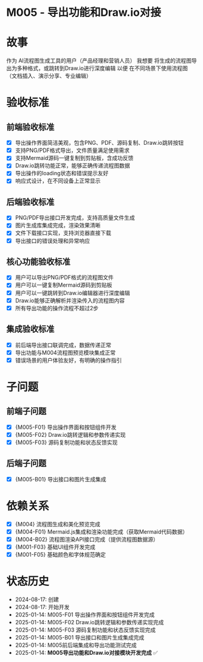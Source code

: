 # M005 - 导出功能和Draw.io对接

# 故事
作为 AI流程图生成工具的用户（产品经理和营销人员）
我想要 将生成的流程图导出为多种格式，或跳转到Draw.io进行深度编辑
以便 在不同场景下使用流程图（文档插入、演示分享、专业编辑）

# 验收标准

## 前端验收标准
- [x] 导出操作界面简洁美观，包含PNG、PDF、源码复制、Draw.io跳转按钮
- [x] 支持PNG/PDF格式导出，文件质量满足使用需求
- [x] 支持Mermaid源码一键复制到剪贴板，含成功反馈
- [x] Draw.io跳转功能正常，能够正确传递流程图数据
- [x] 导出操作的loading状态和错误提示友好
- [x] 响应式设计，在不同设备上正常显示

## 后端验收标准
- [x] PNG/PDF导出接口开发完成，支持高质量文件生成
- [x] 图片生成库集成完成，渲染效果清晰
- [x] 文件下载接口实现，支持浏览器直接下载
- [x] 导出接口的错误处理和异常响应

## 核心功能验收标准
- [x] 用户可以导出PNG/PDF格式的流程图文件
- [x] 用户可以一键复制Mermaid源码到剪贴板
- [x] 用户可以一键跳转到Draw.io编辑器进行深度编辑
- [x] Draw.io能够正确解析并渲染传入的流程图内容
- [x] 所有导出功能的操作流程不超过2步

## 集成验收标准
- [x] 前后端导出接口联调完成，数据传递正常
- [x] 导出功能与M004流程图预览模块集成正常
- [x] 错误场景的用户体验友好，有明确的操作指引

# 子问题

## 前端子问题
- [x] {M005-F01} 导出操作界面和按钮组件开发
- [x] {M005-F02} Draw.io跳转逻辑和参数传递实现
- [x] {M005-F03} 源码复制功能和状态反馈实现

## 后端子问题
- [x] {M005-B01} 导出接口和图片生成集成

# 依赖关系
- [x] {M004} 流程图生成和美化预览完成
- [x] {M004-F01} Mermaid.js集成和渲染功能完成（获取Mermaid代码数据）
- [x] {M004-B02} 流程图渲染API接口完成（提供流程图数据源）
- [x] {M001-F03} 基础UI组件开发完成
- [x] {M001-F05} 基础颜色和字体规范确定

# 状态历史
- 2024-08-17: 创建
- 2024-08-17: 开始开发
- 2025-01-14: M005-F01 导出操作界面和按钮组件开发完成
- 2025-01-14: M005-F02 Draw.io跳转逻辑和参数传递实现完成
- 2025-01-14: M005-F03 源码复制功能和状态反馈实现完成
- 2025-01-14: M005-B01 导出接口和图片生成集成完成
- 2025-01-14: M005前后端集成和导出功能测试完成
- 2025-01-14: **M005导出功能和Draw.io对接模块开发完成** ✅
